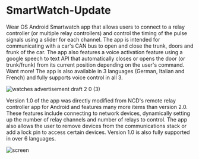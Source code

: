 # SmartWatch-Update
Wear OS Android Smartwatch app that allows users to connect to a relay controller (or multiple relay controllers) and control the timing of the pulse signals using a slider for each channel. The app is intended for communicating with a car's CAN bus to open and close the trunk, doors and frunk of the car. The app also features a voice activation feature using a google speech to text API that automatically closes or opens the door (or trunk/frunk) from its current position depending on the user's command. Want more! The app is also available in 3 languages (German, Italian and French) and fully supports voice control in all 3. 

![watches advertisement draft 2 0 (3)](https://user-images.githubusercontent.com/64051575/149846771-7b4bb7b1-701f-49e6-ac3b-34aeb7e5d0fd.png)


Version 1.0 of the app was directly modified from NCD's remote relay controller app for Android and features many more items than version 2.0. These features include connecting to network devices, dynamically setting up the number of relay channels and number of relays to control. The app also allows the user to remove devices from the communications stack or add a lock pin to access certain devices. Version 1.0 is also fully supported in over 6 languages.

![screen](https://user-images.githubusercontent.com/64051575/149846886-4ca66d23-e4c2-4611-82a0-ac5b37b80095.jpg)
